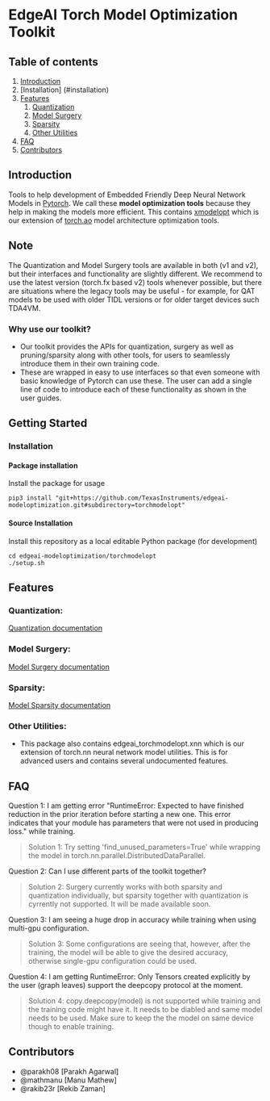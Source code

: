 # EdgeAI Torch Model Optimization Toolkit

## Table of contents
1. [Introduction](#introduction)
2. [Installation] (#installation)
2. [Features](#features)
    1. [Quantization](#quantization)
    2. [Model Surgery](#model-surgery)
    3. [Sparsity](#sparsity)
    4. [Other Utilities](#other-utilities)
5. [FAQ](#faq)
6. [Contributors](#contributors) 


## Introduction
Tools to help development of Embedded Friendly Deep Neural Network Models in [Pytorch](https://pytorch.org). We call these **model optimization tools** because they help in making the models more efficient. This contains [xmodelopt](./edgeai_torchmodelopt/xmodelopt) which is our extension of [torch.ao](https://github.com/pytorch/pytorch/tree/main/torch/ao) model architecture optimization tools. <br>

## Note
The Quantization and Model Surgery tools are available in both (v1 and v2), but their interfaces and functionality are slightly different. We recommend to use the latest version (torch.fx based v2) tools whenever possible, but there are situations where the legacy tools may be useful - for example, for QAT models to be used with older TIDL versions or for older target devices such TDA4VM. <br> 

### Why use our toolkit?
- Our toolkit provides the APIs for quantization, surgery as well as pruning/sparsity along with other tools, for users to seamlessly introduce them in their own training code. 
- These are wrapped in easy to use interfaces so that even someone with basic knowledge of Pytorch can use these. The user can add a single line of code to introduce each of these functionality as shown in the user guides. 

## Getting Started

### Installation

#### Package installation
Install the package for usage

```
pip3 install "git+https://github.com/TexasInstruments/edgeai-modeloptimization.git#subdirectory=torchmodelopt"
```

#### Source Installation
Install this repository as a local editable Python package (for development)

```
cd edgeai-modeloptimization/torchmodelopt
./setup.sh
```

## Features
### Quantization:

[Quantization documentation](./docs/quantization.md)


### Model Surgery:

[Model Surgery documentation](./docs/surgery.md)


### Sparsity:

[Model Sparsity documentation](./docs/pruning.md)


### Other Utilities:
- This package also contains edgeai_torchmodelopt.xnn which is our extension of torch.nn neural network model utilities. This is for advanced users and contains several undocumented features.


## FAQ

Question 1: I am getting error "RuntimeError: Expected to have finished reduction in the prior iteration before starting a new one. This error indicates that your module has parameters that were not used in producing loss." while training.

> Solution 1: Try setting 'find_unused_parameters=True' while wrapping the model in torch.nn.parallel.DistributedDataParallel. 

Question 2: Can I use different parts of the toolkit together?

> Solution 2: Surgery currently works with both sparsity and quantization individually, but sparsity together with quantization is cyrrently not supported. It will be made available soon. 

Question 3: I am seeing a huge drop in accuracy while training when using multi-gpu configuration.

> Solution 3: Some configurations are seeing that, however, after the training, the model will be able to give the desired accuracy, otherwise single-gpu configuration could be used. 

Question 4: I am getting RuntimeError: Only Tensors created explicitly by the user (graph leaves) support the deepcopy protocol at the moment.

> Solution 4: copy.deepcopy(model) is not supported while training and the training code might have it. It needs to be diabled and same model needs to be used. Make sure to keep the the model on same device though to enable training.

## Contributors

- @parakh08 [Parakh Agarwal]
- @mathmanu [Manu Mathew]
- @rakib23r [Rekib Zaman]
